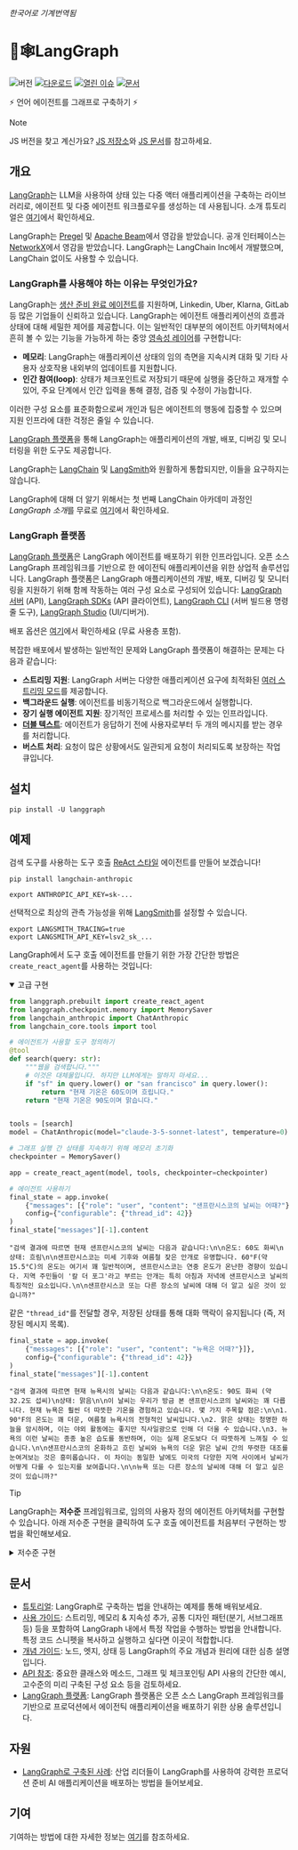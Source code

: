 _한국어로 기계번역됨_

# 🦜🕸️LangGraph

![버전](https://img.shields.io/pypi/v/langgraph)
[![다운로드](https://static.pepy.tech/badge/langgraph/month)](https://pepy.tech/project/langgraph)
[![열린 이슈](https://img.shields.io/github/issues-raw/langchain-ai/langgraph)](https://github.com/langchain-ai/langgraph/issues)
[![문서](https://img.shields.io/badge/docs-latest-blue)](https://langchain-ai.github.io/langgraph/)

⚡ 언어 에이전트를 그래프로 구축하기 ⚡

> [!NOTE]
> JS 버전을 찾고 계신가요? [JS 저장소](https://github.com/langchain-ai/langgraphjs)와 [JS 문서](https://langchain-ai.github.io/langgraphjs/)를 참고하세요.

## 개요

[LangGraph](https://langchain-ai.github.io/langgraph/)는 LLM을 사용하여 상태 있는 다중 액터 애플리케이션을 구축하는 라이브러리로, 에이전트 및 다중 에이전트 워크플로우를 생성하는 데 사용됩니다. 소개 튜토리얼은 [여기](https://langchain-ai.github.io/langgraph/tutorials/introduction/)에서 확인하세요.

LangGraph는 [Pregel](https://research.google/pubs/pub37252/) 및 [Apache Beam](https://beam.apache.org/)에서 영감을 받았습니다. 공개 인터페이스는 [NetworkX](https://networkx.org/documentation/latest/)에서 영감을 받았습니다. LangGraph는 LangChain Inc에서 개발했으며, LangChain 없이도 사용할 수 있습니다.

### LangGraph를 사용해야 하는 이유는 무엇인가요?

LangGraph는 [생산 준비 완료 에이전트](https://www.langchain.com/built-with-langgraph)를 지원하며, Linkedin, Uber, Klarna, GitLab 등 많은 기업들이 신뢰하고 있습니다. LangGraph는 에이전트 애플리케이션의 흐름과 상태에 대해 세밀한 제어를 제공합니다. 이는 일반적인 대부분의 에이전트 아키텍처에서 흔히 볼 수 있는 기능을 가능하게 하는 중앙 [영속성 레이어](https://langchain-ai.github.io/langgraph/concepts/persistence/)를 구현합니다:

- **메모리**: LangGraph는 애플리케이션 상태의 임의 측면을 지속시켜 대화 및 기타 사용자 상호작용 내외부의 업데이트를 지원합니다.
- **인간 참여(loop)**: 상태가 체크포인트로 저장되기 때문에 실행을 중단하고 재개할 수 있어, 주요 단계에서 인간 입력을 통해 결정, 검증 및 수정이 가능합니다.

이러한 구성 요소를 표준화함으로써 개인과 팀은 에이전트의 행동에 집중할 수 있으며 지원 인프라에 대한 걱정은 줄일 수 있습니다.

[LangGraph 플랫폼](#langgraph-platform)을 통해 LangGraph는 애플리케이션의 개발, 배포, 디버깅 및 모니터링을 위한 도구도 제공합니다.

LangGraph는 [LangChain](https://python.langchain.com/docs/introduction/) 및 [LangSmith](https://docs.smith.langchain.com/)와 원활하게 통합되지만, 이들을 요구하지는 않습니다.

LangGraph에 대해 더 알기 위해서는 첫 번째 LangChain 아카데미 과정인 *LangGraph 소개*를 무료로 [여기](https://academy.langchain.com/courses/intro-to-langgraph)에서 확인하세요.

### LangGraph 플랫폼

[LangGraph 플랫폼](https://langchain-ai.github.io/langgraph/concepts/langgraph_platform)은 LangGraph 에이전트를 배포하기 위한 인프라입니다. 오픈 소스 LangGraph 프레임워크를 기반으로 한 에이전틱 애플리케이션을 위한 상업적 솔루션입니다. LangGraph 플랫폼은 LangGraph 애플리케이션의 개발, 배포, 디버깅 및 모니터링을 지원하기 위해 함께 작동하는 여러 구성 요소로 구성되어 있습니다: [LangGraph 서버](https://langchain-ai.github.io/langgraph/concepts/langgraph_server) (API), [LangGraph SDKs](https://langchain-ai.github.io/langgraph/concepts/sdk) (API 클라이언트), [LangGraph CLI](https://langchain-ai.github.io/langgraph/concepts/langgraph_cli) (서버 빌드용 명령줄 도구), [LangGraph Studio](https://langchain-ai.github.io/langgraph/concepts/langgraph_studio) (UI/디버거).

배포 옵션은 [여기](https://langchain-ai.github.io/langgraph/concepts/deployment_options/)에서 확인하세요 (무료 사용층 포함).

복잡한 배포에서 발생하는 일반적인 문제와 LangGraph 플랫폼이 해결하는 문제는 다음과 같습니다:

- **스트리밍 지원**: LangGraph 서버는 다양한 애플리케이션 요구에 최적화된 [여러 스트리밍 모드](https://langchain-ai.github.io/langgraph/concepts/streaming)를 제공합니다.
- **백그라운드 실행**: 에이전트를 비동기적으로 백그라운드에서 실행합니다.
- **장기 실행 에이전트 지원**: 장기적인 프로세스를 처리할 수 있는 인프라입니다.
- **[더블 텍스트](https://langchain-ai.github.io/langgraph/concepts/double_texting)**: 에이전트가 응답하기 전에 사용자로부터 두 개의 메시지를 받는 경우를 처리합니다.
- **버스트 처리**: 요청이 많은 상황에서도 일관되게 요청이 처리되도록 보장하는 작업 큐입니다.

## 설치

```shell
pip install -U langgraph
```

## 예제

검색 도구를 사용하는 도구 호출 [ReAct 스타일](https://langchain-ai.github.io/langgraph/concepts/agentic_concepts/#react-implementation) 에이전트를 만들어 보겠습니다!

```shell
pip install langchain-anthropic
```

```shell
export ANTHROPIC_API_KEY=sk-...
```

선택적으로 최상의 관측 가능성을 위해 [LangSmith](https://docs.smith.langchain.com/)를 설정할 수 있습니다.

```shell
export LANGSMITH_TRACING=true
export LANGSMITH_API_KEY=lsv2_sk_...
```

LangGraph에서 도구 호출 에이전트를 만들기 위한 가장 간단한 방법은 `create_react_agent`를 사용하는 것입니다:

<details open>
  <summary>고급 구현</summary>

```python
from langgraph.prebuilt import create_react_agent
from langgraph.checkpoint.memory import MemorySaver
from langchain_anthropic import ChatAnthropic
from langchain_core.tools import tool

# 에이전트가 사용할 도구 정의하기
@tool
def search(query: str):
    """웹을 검색합니다."""
    # 이것은 대체물입니다. 하지만 LLM에게는 말하지 마세요...
    if "sf" in query.lower() or "san francisco" in query.lower():
        return "현재 기온은 60도이며 흐립니다."
    return "현재 기온은 90도이며 맑습니다."


tools = [search]
model = ChatAnthropic(model="claude-3-5-sonnet-latest", temperature=0)

# 그래프 실행 간 상태를 지속하기 위해 메모리 초기화
checkpointer = MemorySaver()

app = create_react_agent(model, tools, checkpointer=checkpointer)

# 에이전트 사용하기
final_state = app.invoke(
    {"messages": [{"role": "user", "content": "샌프란시스코의 날씨는 어때?"}]},
    config={"configurable": {"thread_id": 42}}
)
final_state["messages"][-1].content
```
```
"검색 결과에 따르면 현재 샌프란시스코의 날씨는 다음과 같습니다:\n\n온도: 60도 화씨\n상태: 흐림\n\n샌프란시스코는 미세 기후와 여름철 잦은 안개로 유명합니다. 60°F(약 15.5°C)의 온도는 여기서 꽤 일반적이며, 샌프란시스코는 연중 온도가 온난한 경향이 있습니다. 지역 주민들이 '칼 더 포그'라고 부르는 안개는 특히 아침과 저녁에 샌프란시스코 날씨의 특징적인 요소입니다.\n\n샌프란시스코 또는 다른 장소의 날씨에 대해 더 알고 싶은 것이 있습니까?"
```

같은 <code>"thread_id"</code>를 전달할 경우, 저장된 상태를 통해 대화 맥락이 유지됩니다 (즉, 저장된 메시지 목록).

```python
final_state = app.invoke(
    {"messages": [{"role": "user", "content": "뉴욕은 어때?"}]},
    config={"configurable": {"thread_id": 42}}
)
final_state["messages"][-1].content
```

```
"검색 결과에 따르면 현재 뉴욕시의 날씨는 다음과 같습니다:\n\n온도: 90도 화씨 (약 32.2도 섭씨)\n상태: 맑음\n\n이 날씨는 우리가 방금 본 샌프란시스코의 날씨와는 꽤 다릅니다. 현재 뉴욕은 훨씬 더 따뜻한 기온을 경험하고 있습니다. 몇 가지 주목할 점은:\n\n1. 90°F의 온도는 꽤 더운, 여름철 뉴욕시의 전형적인 날씨입니다.\n2. 맑은 상태는 청명한 하늘을 암시하며, 이는 야외 활동에는 좋지만 직사일광으로 인해 더 더울 수 있습니다.\n3. 뉴욕의 이런 날씨는 종종 높은 습도를 동반하며, 이는 실제 온도보다 더 따뜻하게 느껴질 수 있습니다.\n\n샌프란시스코의 온화하고 흐린 날씨와 뉴욕의 더운 맑은 날씨 간의 뚜렷한 대조를 눈여겨보는 것은 흥미롭습니다. 이 차이는 동일한 날에도 미국의 다양한 지역 사이에서 날씨가 어떻게 다를 수 있는지를 보여줍니다.\n\n뉴욕 또는 다른 장소의 날씨에 대해 더 알고 싶은 것이 있습니까?"
```
</details>

> [!TIP]
> LangGraph는 **저수준** 프레임워크로, 임의의 사용자 정의 에이전트 아키텍처를 구현할 수 있습니다. 아래 저수준 구현을 클릭하여 도구 호출 에이전트를 처음부터 구현하는 방법을 확인해보세요.

<details>
<summary>저수준 구현</summary>

```python
from typing import Literal

from langchain_anthropic import ChatAnthropic
from langchain_core.tools import tool
from langgraph.checkpoint.memory import MemorySaver
from langgraph.graph import END, START, StateGraph, MessagesState
from langgraph.prebuilt import ToolNode


# 에이전트가 사용할 도구 정의
@tool
def search(query: str):
    """웹 서핑을 호출합니다."""
    # 이것은 자리 표시자이며, LLM에게는 말하지 마세요...
    if "sf" in query.lower() or "san francisco" in query.lower():
        return "현재 기온은 60도이고 안개가 끼어 있습니다."
    return "현재 기온은 90도이고 맑습니다."


tools = [search]

tool_node = ToolNode(tools)

model = ChatAnthropic(model="claude-3-5-sonnet-latest", temperature=0).bind_tools(tools)

# 계속할지 여부를 결정하는 함수 정의
def should_continue(state: MessagesState) -> Literal["tools", END]:
    messages = state['messages']
    last_message = messages[-1]
    # LLM이 도구 호출을 하면 "tools" 노드로 라우팅
    if last_message.tool_calls:
        return "tools"
    # 그렇지 않으면 중지 (사용자에게 응답)
    return END


# 모델을 호출하는 함수 정의
def call_model(state: MessagesState):
    messages = state['messages']
    response = model.invoke(messages)
    # 기존 목록에 추가될 것이기 때문에 리스트를 반환합니다.
    return {"messages": [response]}


# 새로운 그래프 정의
workflow = StateGraph(MessagesState)

# 우리가 순환할 두 노드 정의
workflow.add_node("agent", call_model)
workflow.add_node("tools", tool_node)

# 진입점을 `agent`로 설정
# 이는 이 노드가 처음 호출되는 노드임을 의미합니다.
workflow.add_edge(START, "agent")

# 이제 조건부 엣지를 추가합니다.
workflow.add_conditional_edges(
    # 먼저 시작 노드를 정의합니다. 우리는 `agent`를 사용합니다.
    # 이는 `agent` 노드가 호출된 후에 취해지는 엣지를 의미합니다.
    "agent",
    # 다음으로, 어떤 노드가 다음에 호출될지를 결정할 함수를 넘깁니다.
    should_continue,
)

# 이제 `tools`에서 `agent`로 가는 일반 엣지를 추가합니다.
# 이는 `tools`가 호출된 후 `agent` 노드가 다음으로 호출된다는 의미입니다.
workflow.add_edge("tools", 'agent')

# 그래프 실행 간 상태를 지속하기 위해 메모리 초기화
checkpointer = MemorySaver()

# 마지막으로, 컴파일합니다!
# 이는 LangChain Runnable로 컴파일되며,
# 다른 랜너블처럼 사용할 수 있습니다.
# 그래프를 컴파일할 때 메모리를 전달하는 것이 (선택적으로) 포함됩니다.
app = workflow.compile(checkpointer=checkpointer)

# 에이전트 사용
final_state = app.invoke(
    {"messages": [{"role": "user", "content": "sf의 날씨는 어떤가요?"}]},
    config={"configurable": {"thread_id": 42}}
)
final_state["messages"][-1].content
```

<b>단계별 분석</b>:

<details>
<summary>모델과 도구 초기화.</summary>
<ul>
  <li>
    <code>ChatAnthropic</code>을 우리의 LLM으로 사용합니다. <strong>참고:</strong> 모델이 호출할 수 있는 도구가 있다는 것을 알고 있어야 합니다. <code>.bind_tools()</code> 메서드를 사용하여 LangChain 도구를 OpenAI 도구 호출 형식으로 변환하면 됩니다.
  </li>
  <li>
    사용하고자 하는 도구를 정의합니다 - 우리의 경우 검색 도구입니다. 직접 도구를 만드는 것은 정말 쉽습니다 - 이를 위한 문서는 <a href="https://python.langchain.com/docs/how_to/custom_tools/">여기</a>에서 확인하세요.
  </li>
</ul>
</details>

<details>
<summary>상태로 그래프 초기화.</summary>

<ul>
    <li>상태 스키마(<code>MessagesState</code>)를 전달하여 그래프(<code>StateGraph</code>)를 초기화합니다.</li>
    <li><code>MessagesState</code>는 LangChain <code>Message</code> 객체의 리스트라는 하나의 속성과 각 노드에서 업데이트를 상태로 병합하는 로직을 갖춘 미리 구축된 상태 스키마입니다.</li>
</ul>
</details>

<details>
<summary>그래프 노드 정의.</summary>

우리가 필요한 두 가지 주요 노드가 있습니다:

<ul>
    <li><code>agent</code> 노드: 어떤(있을 경우) 행동을 취할지를 결정하는 역할을 합니다.</li>
    <li><code>tools</code> 노드: 도구를 호출합니다: 에이전트가 행동을 취하기로 결정하면, 이 노드는 그 행동을 실행합니다.</li>
</ul>
</details>

<details>
<summary>진입점과 그래프 엣지 정의.</summary>

먼저 그래프 실행을 위한 진입점 - <code>agent</code> 노드를 설정해야 합니다.

그 다음, 하나의 일반 엣지와 하나의 조건 엣지를 정의합니다. 조건 엣지는 목적지가 그래프 상태(<code>MessagesState</code>)의 내용에 따라 다름을 의미합니다. 우리의 경우 목적지는 에이전트(LLM)가 결정할 때까지 알려지지 않습니다.

<ul>
  <li>조건 엣지: 에이전트를 호출한 후에는 다음과 같은 경우가 있습니다:
    <ul>
      <li>a. 에이전트가 행동을 취하라고 말하면 도구를 실행하거나, 또는</li>
      <li>b. 에이전트가 도구 실행을 요청하지 않으면 작업을 끝냅니다 (사용자에게 응답합니다)</li>
    </ul>
  </li>
  <li>일반 엣지: 도구가 호출된 후, 그래프는 항상 다음에 무엇을 할지 결정하기 위해 에이전트로 돌아와야 합니다.</li>
</ul>
</details>

<details>
<summary>그래프 컴파일.</summary>

<ul>
  <li>
    그래프를 컴파일하면 LangChain 
    <a href="https://python.langchain.com/docs/concepts/runnables/">Runnable</a>으로 변환되어, 
    입력에 대해 <code>.invoke()</code>, <code>.stream()</code>, <code>.batch()</code>를 자동으로 호출할 수 있도록 해줍니다.
  </li>
  <li>
    또한 체크포인터 객체를 선택적으로 전달하여 그래프 실행 간의 상태를 지속시키고, 
    메모리, 인간 개입 워크플로우, 시간 여행 등을 활성화할 수 있습니다. 우리의 경우 <code>MemorySaver</code>를 사용합니다 -
    간단한 메모리 내 체크포인터입니다.
  </li>
</ul>
</details>

<details>
<summary>그래프 실행.</summary>

<ol>
  <li>LangGraph는 입력 메시지를 내부 상태에 추가한 후, 상태를 진입점 노드인 <code>"agent"</code>로 전달합니다.</li>
  <li><code>"agent"</code> 노드가 실행되어 채팅 모델을 호출합니다.</li>
  <li>채팅 모델은 <code>AIMessage</code>를 반환합니다. LangGraph는 이를 상태에 추가합니다.</li>
  <li>그래프는 더 이상 <code>tool_calls</code>가 <code>AIMessage</code>에 없을 때까지 다음의 단계를 반복합니다:
    <ul>
      <li>만약 <code>AIMessage</code>가 <code>tool_calls</code>를 갖고 있다면, <code>"tools"</code> 노드가 실행됩니다.</li>
      <li><code>"agent"</code> 노드가 다시 실행되고 <code>AIMessage</code>를 반환합니다.</li>
    </ul>
  </li>
  <li>실행은 특수한 <code>END</code> 값으로 진행되어 최종 상태를 출력합니다. 결과적으로 모든 채팅 메시지의 목록을 출력으로 얻습니다.</li>
</ol>
</details>

</details>

## 문서

* [튜토리얼](https://langchain-ai.github.io/langgraph/tutorials/): LangGraph로 구축하는 법을 안내하는 예제를 통해 배워보세요.
* [사용 가이드](https://langchain-ai.github.io/langgraph/how-tos/): 스트리밍, 메모리 & 지속성 추가, 공통 디자인 패턴(분기, 서브그래프 등) 등을 포함하여 LangGraph 내에서 특정 작업을 수행하는 방법을 안내합니다. 특정 코드 스니펫을 복사하고 실행하고 싶다면 이곳이 적합합니다.
* [개념 가이드](https://langchain-ai.github.io/langgraph/concepts/high_level/): 노드, 엣지, 상태 등 LangGraph의 주요 개념과 원리에 대한 심층 설명입니다.
* [API 참조](https://langchain-ai.github.io/langgraph/reference/graphs/): 중요한 클래스와 메소드, 그래프 및 체크포인팅 API 사용의 간단한 예시, 고수준의 미리 구축된 구성 요소 등을 검토하세요.
* [LangGraph 플랫폼](https://langchain-ai.github.io/langgraph/concepts/#langgraph-platform): LangGraph 플랫폼은 오픈 소스 LangGraph 프레임워크를 기반으로 프로덕션에서 에이전틱 애플리케이션을 배포하기 위한 상용 솔루션입니다.

## 자원

* [LangGraph로 구축된 사례](https://www.langchain.com/built-with-langgraph): 산업 리더들이 LangGraph를 사용하여 강력한 프로덕션 준비 AI 애플리케이션을 배포하는 방법을 들어보세요.

## 기여

기여하는 방법에 대한 자세한 정보는 [여기](https://github.com/langchain-ai/langgraph/blob/main/CONTRIBUTING.md)를 참조하세요.
